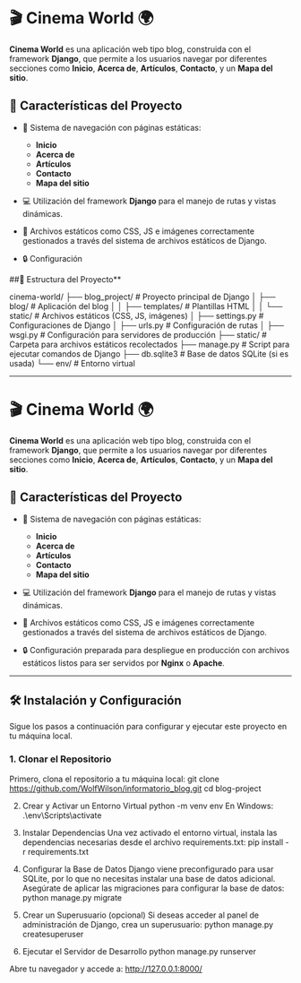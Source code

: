 # 🎬 **Cinema World** 🌍

**Cinema World** es una aplicación web tipo blog, construida con el framework **Django**, que permite a los usuarios navegar por diferentes secciones como **Inicio**, **Acerca de**, **Artículos**, **Contacto**, y un **Mapa del sitio**.

## 🚀 **Características del Proyecto**

- 📑 Sistema de navegación con páginas estáticas:
  - **Inicio**
  - **Acerca de**
  - **Artículos**
  - **Contacto**
  - **Mapa del sitio**
  
- 💻 Utilización del framework **Django** para el manejo de rutas y vistas dinámicas.
- 🎨 Archivos estáticos como CSS, JS e imágenes correctamente gestionados a través del sistema de archivos estáticos de Django.
- 🔒 Configuración


##🚧 Estructura del Proyecto**

 cinema-world/
├── blog_project/                # Proyecto principal de Django
│   ├── blog/                    # Aplicación del blog
│   │   ├── templates/           # Plantillas HTML
│   │   └── static/              # Archivos estáticos (CSS, JS, imágenes)
│   ├── settings.py              # Configuraciones de Django
│   ├── urls.py                  # Configuración de rutas
│   ├── wsgi.py                  # Configuración para servidores de producción
├── static/                      # Carpeta para archivos estáticos recolectados
├── manage.py                    # Script para ejecutar comandos de Django
├── db.sqlite3                   # Base de datos SQLite (si es usada)
└── env/                         # Entorno virtual


---

# 🎬 **Cinema World** 🌍

**Cinema World** es una aplicación web tipo blog, construida con el framework **Django**, que permite a los usuarios navegar por diferentes secciones como **Inicio**, **Acerca de**, **Artículos**, **Contacto**, y un **Mapa del sitio**.

## 🚀 **Características del Proyecto**

- 📑 Sistema de navegación con páginas estáticas:
  - **Inicio**
  - **Acerca de**
  - **Artículos**
  - **Contacto**
  - **Mapa del sitio**
  
- 💻 Utilización del framework **Django** para el manejo de rutas y vistas dinámicas.
- 🎨 Archivos estáticos como CSS, JS e imágenes correctamente gestionados a través del sistema de archivos estáticos de Django.
- 🔒 Configuración preparada para despliegue en producción con archivos estáticos listos para ser servidos por **Nginx** o **Apache**.

---

## 🛠️ **Instalación y Configuración**

Sigue los pasos a continuación para configurar y ejecutar este proyecto en tu máquina local.

### 1. **Clonar el Repositorio**

Primero, clona el repositorio a tu máquina local:
git clone https://github.com/WolfWilson/informatorio_blog.git
cd blog-project


2. Crear y Activar un Entorno Virtual
python -m venv env
En Windows:
.\env\Scripts\activate

3. Instalar Dependencias
Una vez activado el entorno virtual, instala las dependencias necesarias desde el archivo requirements.txt: pip install -r requirements.txt

4. Configurar la Base de Datos
Django viene preconfigurado para usar SQLite, por lo que no necesitas instalar una base de datos adicional. Asegúrate de aplicar las migraciones para configurar la base de datos:
python manage.py migrate

5. Crear un Superusuario (opcional)
Si deseas acceder al panel de administración de Django, crea un superusuario:
python manage.py createsuperuser

6. Ejecutar el Servidor de Desarrollo
python manage.py runserver

Abre tu navegador y accede a: http://127.0.0.1:8000/
